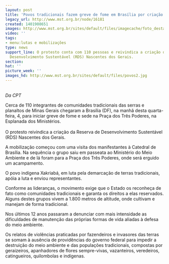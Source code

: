 ```yaml
---
layout: post
title: 'Povos tradicionais fazem greve de fome em Brasília por criação de reserva '
legacy_url: http://www.mst.org.br/node/16181
created: 1401908651
images: http://www.mst.org.br/sites/default/files/imagecache/foto_destaque/povos2.jpg
video: ''
tags:
- menu:lutas e mobilizações
type: news
support_line: O protesto conta com 110 pessoas e reivindica a criação da Reserva de
  Desenvolvimento Sustentável (RDS) Nascentes dos Gerais.
section: 
hat: ''
picture_week: ''
images_hd: http://www.mst.org.br/sites/default/files/povos2.jpg
---
```

<p class="MsoNormal"><em><br>Da&nbsp;CPT</em></p> <p class="MsoNormal">Cerca de 110 integrantes de comunidades tradicionais das serras e planaltos de Minas Gerais chegaram a Brasília (DF), na manhã desta quarta-feira, 4, para iniciar greve de fome e sede na Praça dos Três Poderes, na Esplanada dos Ministérios. <br><br>O protesto reivindica a criação da Reserva de Desenvolvimento Sustentável (RDS) Nascentes dos Gerais.</p> <p class="MsoNormal">A mobilização começou com uma visita dos manifestantes à Catedral de Brasília. Na sequência o grupo saiu em passeata ao Ministério do Meio Ambiente e de lá foram para a Praça dos Três Poderes, onde será erguido um acampamento.</p><p class="MsoNormal">O povo indígena Xakriabá, em luta pela demarcação de terras tradicionais, apóia a luta e enviou representantes.&nbsp;</p> <p class="MsoNormal">Conforme as lideranças, o movimento exige que o Estado os reconheça de fato como comunidades tradicionais e garanta os direitos a elas reservados. Alguns destes grupos vivem a 1.800 metros de altitude, onde cultivam e manejam de forma tradicional.</p><p class="MsoNormal">Nos últimos 12 anos passaram a denunciar com mais intensidade as dificuldades de manutenção das próprias formas de vida aliadas à defesa do meio ambiente.<span style="mso-spacerun: yes;">&nbsp;&nbsp;&nbsp; </span></p> <p class="MsoNormal">Os relatos de violências praticadas por fazendeiros e invasores das terras se somam à ausência de providências do governo federal para impedir a destruição do meio ambiente e das populações tradicionais, compostas por geraizeiros, apanhadores de flores sempre-vivas, vazanteiros, veredeiros, catingueiros, quilombolas e indígenas.<span style="mso-spacerun: yes;">&nbsp;&nbsp;&nbsp; <br><br><br></span></p>
